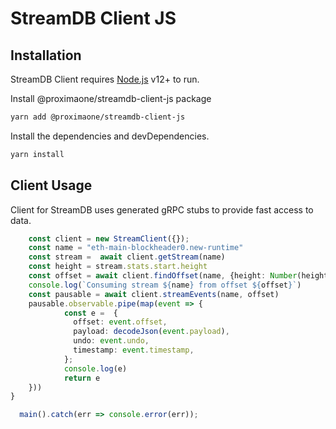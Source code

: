# StreamDB Client JS

## Installation

StreamDB Client requires [Node.js](https://nodejs.org/) v12+ to run.

Install @proximaone/streamdb-client-js package 
```sh
yarn add @proximaone/streamdb-client-js
```

Install the dependencies and devDependencies.

```sh
yarn install
```

## Client Usage 

Client for StreamDB uses generated gRPC stubs to provide fast access to data. 

```typescript 
    const client = new StreamClient({});
    const name = "eth-main-blockheader0.new-runtime"
    const stream =  await client.getStream(name)
    const height = stream.stats.start.height
    const offset = await client.findOffset(name, {height: Number(height)})
    console.log(`Consuming stream ${name} from offset ${offset}`)
    const pausable = await client.streamEvents(name, offset) 
    pausable.observable.pipe(map(event => {
            const e =  {
              offset: event.offset,
              payload: decodeJson(event.payload),
              undo: event.undo,
              timestamp: event.timestamp,
            };
            console.log(e)
            return e
    }))
}

  main().catch(err => console.error(err));
```
